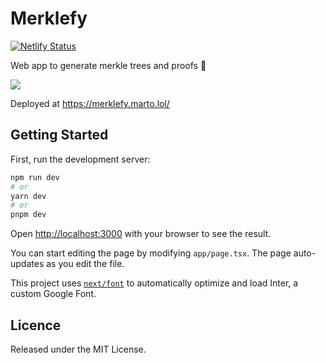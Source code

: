 # Merklefy
[![Netlify Status](https://api.netlify.com/api/v1/badges/b312fd88-d78f-464d-a2a9-7c8997cf2f7f/deploy-status)](https://app.netlify.com/sites/merklefy/deploys)

Web app to generate merkle trees and proofs 🍃

![](https://github.com/martriay/merklefy/blob/main/merklefy.gif)

Deployed at https://merklefy.marto.lol/

## Getting Started

First, run the development server:

```bash
npm run dev
# or
yarn dev
# or
pnpm dev
```

Open [http://localhost:3000](http://localhost:3000) with your browser to see the result.

You can start editing the page by modifying `app/page.tsx`. The page auto-updates as you edit the file.

This project uses [`next/font`](https://nextjs.org/docs/basic-features/font-optimization) to automatically optimize and load Inter, a custom Google Font.

## Licence

Released under the MIT License.